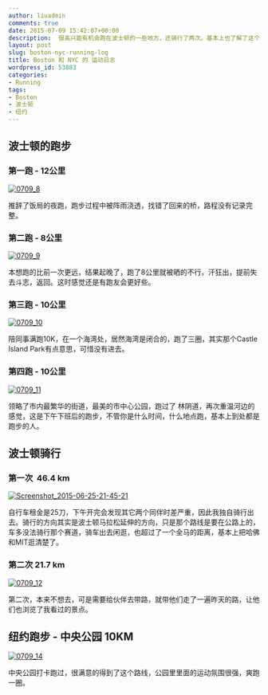 ```yaml
---
author: liuadmin
comments: true
date: 2015-07-09 15:42:07+00:00
description:  很高兴能有机会跑在波士顿的一些地方，还骑行了两次。基本上也了解了这个城市，熟悉了运动的地形，领略了城市的风光，感受了这个城市的运动文化和气息。纽约的行程安排的它紧凑了，导致就跑了一次中央公园，给以后留下很多探索的空白。
layout: post
slug: boston-nyc-running-log
title: Boston 和 NYC 的 运动日志
wordpress_id: 53883
categories:
- Running
tags:
- Boston
- 波士顿
- 纽约
---
```


## 波士顿的跑步




### 第一跑 - 12公里


[![0709_8](http://cdn1.martinliu.cn/wp-content/uploads/2015/07/0709_8-576x1024.jpg)](http://martinliu.cn/boston-running-log/0709_8/)

推辞了饭局的夜跑，跑步过程中被阵雨浇透，找错了回来的桥，路程没有记录完整。


### 第二跑 - 8公里


[![0709_9](http://cdn1.martinliu.cn/wp-content/uploads/2015/07/0709_9-576x1024.jpg)](http://martinliu.cn/boston-running-log/0709_9/)

本想跑的比前一次更远，结果起晚了，跑了8公里就被晒的不行，汗狂出，提前失去斗志，返回。这时感觉还是有跑友会更好些。


### 第三跑 - 10公里


[![0709_10](http://cdn1.martinliu.cn/wp-content/uploads/2015/07/0709_10-576x1024.jpg)](http://martinliu.cn/boston-running-log/0709_10/)

陪同事满跑10K，在一个海湾处，居然海湾是闭合的，跑了三圈，其实那个Castle Island Park有点意思，可惜没有进去。


### 第四跑 - 10公里


[![0709_11](http://cdn1.martinliu.cn/wp-content/uploads/2015/07/0709_11-576x1024.jpg)](http://martinliu.cn/boston-running-log/0709_11/)

领略了市内最繁华的街道，最美的市中心公园，跑过了 林阴道，再次重温河边的感觉，这是下午下班后的跑步，不管你是什么时间，什么地点跑，基本上到处都是跑步的人。


## 波士顿骑行




### 第一次  46.4 km


[![Screenshot_2015-06-25-21-45-21](http://cdn1.martinliu.cn/wp-content/uploads/2015/07/Screenshot_2015-06-25-21-45-21-576x1024.jpeg)](http://martinliu.cn/boston-running-log/screenshot_2015-06-25-21-45-21/)

自行车租金是25刀，下午开完会发现其它两个同伴时差严重，因此我独自骑行出去。骑行的方向其实是波士顿马拉松延伸的方向，只是那个路线是要在公路上的，车多没法骑行那个赛道，骑车出去闲逛，也超过了一个全马的距离，基本上把哈佛和MIT逛清楚了。


### 第二次 21.7 km


[![0709_12](http://cdn1.martinliu.cn/wp-content/uploads/2015/07/0709_12-576x1024.jpg)](http://martinliu.cn/boston-running-log/0709_12/)

第二次，本来不想去，可是需要给伙伴去带路，就带他们走了一遍昨天的路，让他们也浏览了我看过的景点。


## 纽约跑步 - 中央公园 10KM


[![0709_14](http://cdn1.martinliu.cn/wp-content/uploads/2015/07/0709_14-576x1024.jpg)](http://martinliu.cn/boston-running-log/0709_14/)

中央公园打卡跑过，很满意的得到了这个路线，公园里里面的运动氛围很强，爽跑一圈。


